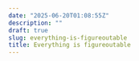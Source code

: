 ```yaml
---
date: "2025-06-20T01:08:55Z"
description: ""
draft: true
slug: everything-is-figureoutable
title: Everything is figureoutable
---
```



